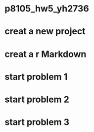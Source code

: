 # p8105_hw5_yh2736

# creat a new project

# creat a r Markdown

# start problem 1

# start problem 2

# start problem 3